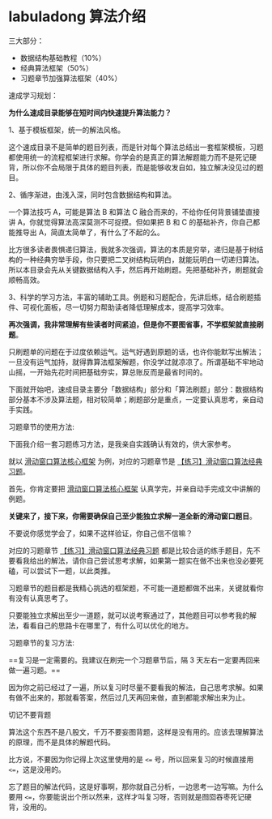 # labuladong 算法介绍

三大部分：

- 数据结构基础教程（10%）
- 经典算法框架（50%）
- 习题章节加强算法框架（40%）

 

速成学习规划：

**为什么速成目录能够在短时间内快速提升算法能力？**

1、基于模板框架，统一的解法风格。

这个速成目录不是简单的题目列表，而是针对每个算法总结出一套框架模板，习题都使用统一的流程框架进行求解。你学会的是真正的算法解题能力而不是死记硬背，所以你不会局限于具体的题目列表，而是能够收发自如，独立解决没见过的题目。

2、循序渐进，由浅入深，同时包含数据结构和算法。

一个算法技巧 A，可能是算法 B 和算法 C 融合而来的，不给你任何背景铺垫直接讲 A，你就觉得算法高深莫测不可捉摸。但如果把 B 和 C 的基础补齐，你自己都能推导出 A，简直太简单了，有什么了不起的么。

比方很多读者畏惧递归算法，我就多次强调，算法的本质是穷举，递归是基于树结构的一种经典穷举手段，你只要把二叉树结构玩明白，就能玩明白一切递归算法。所以本目录会先从关键数据结构入手，然后再开始刷题。先把基础补齐，刷题就会顺畅高效。

3、科学的学习方法，丰富的辅助工具。例题和习题配合，先讲后练，结合刷题插件、可视化面板，尽一切努力帮助读者降低理解成本，提高学习效率。

**再次强调，我非常理解有些读者时间紧迫，但是你不要图省事，不学框架就直接刷题**。

只刷题单的问题在于过度依赖运气。运气好遇到原题的话，也许你能默写出解法；一旦没有运气加持，就得靠算法框架解题，你没学过就凉凉了。所谓基础不牢地动山摇，一开始先花时间把基础夯实，算总账反而是最省时间的。

下面就开始吧，速成目录主要分「数据结构」部分和「算法刷题」部分：数据结构部分基本不涉及算法题，相对较简单；刷题部分是重点，一定要认真思考，亲自动手实践。





习题章节的使用方法:

下面我介绍一套习题练习方法，是我亲自实践确认有效的，供大家参考。

就以 [滑动窗口算法核心框架](https://labuladong.online/algo/essential-technique/sliding-window-framework/) 为例，对应的习题章节是 [【练习】滑动窗口算法经典习题](https://labuladong.online/algo/problem-set/sliding-window/)。

首先，你肯定要把 [滑动窗口算法核心框架](https://labuladong.online/algo/essential-technique/sliding-window-framework/) 认真学完，并亲自动手完成文中讲解的例题。

**关键来了，接下来，你需要确保自己至少能独立求解一道全新的滑动窗口题目**。

不要说你感觉学会了，如果不这样验证，你自己信不信嘛？

对应的习题章节 [【练习】滑动窗口算法经典习题](https://labuladong.online/algo/problem-set/sliding-window/) 都是比较合适的练手题目，先不要看我给出的解法，请你自己尝试思考求解，如果第一题实在做不出来也没必要死磕，可以尝试下一题，以此类推。

习题章节的题目都是我精心挑选的框架题，不可能一道题都做不出来，关键就看你有没有认真思考了。

只要能独立求解出至少一道题，就可以说考察通过了，其他题目可以参考我的解法，看看自己的思路卡在哪里了，有什么可以优化的地方。



习题章节的复习方法:

==复习是一定需要的。我建议在刷完一个习题章节后，隔 3 天左右一定要再回来做一遍习题。==

因为你之前已经过了一遍，所以复习时尽量不要看我的解法，自己思考求解。如果有做不出来的，那就看答案，然后过几天再回来做，直到都能求解出来为止。

切记不要背题

算法这个东西不是八股文，千万不要妄图背题，这样是没有用的。应该去理解算法的原理，而不是具体的解题代码。

比方说，不要因为你记得上次这里使用的是 `<=` 号，所以回来复习的时候直接用 `<=`，这是没用的。

忘了题目的解法代码，这是好事啊，那你就自己分析，一边思考一边写嘛。为什么要用 `<=`，你要能说出个所以然来，这样才叫复习呀，否则就是囫囵吞枣死记硬背，没用的。
